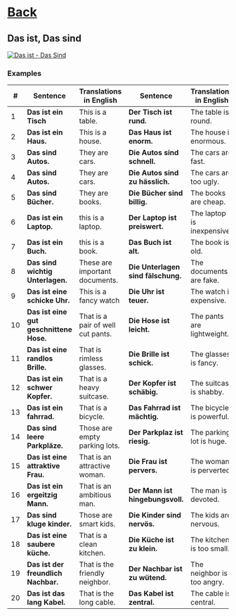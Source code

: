 # [Back](../a1/README.md)

## Das ist, Das sind

<a href="https://www.youtube.com/watch?v=mQIUBsvakyc&list=PL5QyCnFPRx0GxaFjdAVkx7K9TfEklY4sg&index=10" target="_blank">
    <img src="http://i3.ytimg.com/vi/mQIUBsvakyc/maxresdefault.jpg" 
    alt="Das ist - Das Sind"/></a>

### Examples
<table>
 <thead>
  <tr>
   <th>#</th>
   <th>Sentence</th>
   <th>Translations in English</th>
   <th>Sentence</th>
   <th>Translations in English</th>
   <th>Sentence</th>
   <th>Translations in English</th>
  </tr>
 </thead>
 <tbody>
  <tr>
   <td>1</td>
   <td><strong>Das ist ein Tisch</strong></td>
   <td>This is a table.</td>
   <td><strong>Der Tisch ist rund.</strong></td>
   <td>The table is round.</td>
   <td><strong>Er ist rund.</strong></td>
   <td>It is round.</td>
  </tr>
  <tr>
   <td>2</td>
   <td><strong>Das ist ein Haus.</strong></td>
   <td>This is a house.</td>
   <td><strong>Das Haus ist enorm.</strong></td>
   <td>The house is enormous.</td>
   <td><strong>Es ist enorm.</strong></td>
   <td>It is huge.</td>
  </tr>
  <tr>
   <td>3</td>
   <td><strong>Das sind Autos.</strong></td>
   <td>They are cars.</td>
   <td><strong>Die Autos sind schnell.</strong></td>
   <td>The cars are fast.</td>
   <td><strong>Sie sind schnell.</strong></td>
   <td>They are fast.</td>
  </tr>
  <tr>
   <td>4</td>
   <td><strong>Das sind Autos.</strong></td>
   <td>They are cars.</td>
   <td><strong>Die Autos sind zu hässlich.</strong></td>
   <td>The cars are too ugly.</td>
   <td><strong>Sie sind zu hässlich.</strong></td>
   <td>They are too ugly.</td>
  </tr>
  <tr>
   <td>5</td>
   <td><strong>Das sind Bücher.</strong></td>
   <td>They are books.</td>
   <td><strong>Die Bücher sind billig.</strong></td>
   <td>The books are cheap.</td>
   <td><strong>Sie sind billig.</strong></td>
   <td>They are cheap.</td>
  </tr>
  <tr>
   <td>6</td>
   <td><strong>Das ist ein Laptop.</strong></td>
   <td>this is a laptop.</td>
   <td><strong>Der Laptop ist preiswert.</strong></td>
   <td>The laptop is inexpensive.</td>
   <td><strong>Er ist kaputt.</strong></td>
   <td>It is broken.</td>
  </tr>
  <tr>
   <td>7</td>
   <td><strong>Das ist ein Buch.</strong></td>
   <td>this is a book.</td>
   <td><strong>Das Buch ist alt.</strong></td>
   <td>The book is old.</td>
   <td><strong>Es ist interessant.</strong></td>
   <td>It is interesting.</td>
  </tr>
  <tr>
   <td>8</td>
   <td><strong>Das sind wichtig Unterlagen.</strong></td>
   <td>These are important documents.</td>
   <td><strong>Die Unterlagen sind fälschung.</strong></td>
   <td>The documents are fake.</td>
   <td><strong>Sie sind bemerkenswert.</strong></td>
   <td>They are remarkable.</td>
  </tr>
  <tr>
   <td>9</td>
   <td><strong>Das ist eine schicke Uhr.</strong></td>
   <td>This is a fancy watch</td>
   <td><strong>Die Uhr ist teuer.</strong></td>
   <td>The watch is expensive.</td>
   <td><strong>sie ist zart.</strong></td>
   <td>It is delicate.</td>
  </tr>
  <tr>
   <td>10</td>
   <td><strong>Das ist eine gut geschnittene Hose.</strong></td>
   <td>That is a pair of well cut pants.</td>
   <td><strong>Die Hose ist leicht.</strong></td>
   <td>The pants are lightweight.</td>
   <td><strong>sie ist ausgebeult.</strong></td>
   <td>It is baggy.</td>
  </tr>
  <tr>
   <td>11</td>
   <td><strong>Das ist eine randlos Brille.</strong></td>
   <td>That is rimless glasses.</td>
   <td><strong>Die Brille ist schick.</strong></td>
   <td>The glasses is fancy.</td>
   <td><strong>sie ist randlos.</strong></td>
   <td>It is rimless.</td>
  </tr>
  <tr>
   <td>12</td>
   <td><strong>Das ist ein schwer Kopfer.</strong></td>
   <td>That is a heavy suitcase.</td>
   <td><strong>Der Kopfer ist schäbig.</strong></td>
   <td>The suitcase is shabby.</td>
   <td><strong>er ist dünn.</strong></td>
   <td>It is thin.</td>
  </tr>
  <tr>
   <td>13</td>
   <td><strong>Das ist ein fahrrad.</strong></td>
   <td>That is a bicycle.</td>
   <td><strong>Das Fahrrad ist mächtig.</strong></td>
   <td>The bicycle is powerful.</td>
   <td><strong>es ist brandneu.</strong></td>
   <td>It is brand-new.</td>
  </tr>
  <tr>
   <td>14</td>
   <td><strong>Das sind leere Parkpläze.</strong></td>
   <td>Those are empty parking lots.</td>
   <td><strong>Der Parkplaz ist riesig.</strong></td>
   <td>The parking lot is huge.</td>
   <td><strong>er ist frei.</strong></td>
   <td>It is available.</td>
  </tr>
  <tr>
   <td>15</td>
   <td><strong>Das ist eine attraktive Frau.</strong></td>
   <td>That is an attractive woman.</td>
   <td><strong>Die Frau ist pervers.</strong></td>
   <td>The woman is perverted.</td>
   <td><strong>sie ist beschäftigt.</strong></td>
   <td>She is busy.</td>
  </tr>
  <tr>
   <td>16</td>
   <td><strong>Das ist ein ergeitzig Mann.</strong></td>
   <td>That is an ambitious man.</td>
   <td><strong>Der Mann ist hingebungsvoll.</strong></td>
   <td>The man is devoted.</td>
   <td><strong>Er ist müde.</strong></td>
   <td>He is tired.</td>
  </tr>
  <tr>
   <td>17</td>
   <td><strong>Das sind kluge kinder.</strong></td>
   <td>Those are smart kids.</td>
   <td><strong>Die Kinder sind nervös.</strong></td>
   <td>The kids are nervous.</td>
   <td><strong>Sie sind verspätet.</strong></td>
   <td>They are retarded.</td>
  </tr>
  <tr>
   <td>18</td>
   <td><strong>Das ist eine saubere küche.</strong></td>
   <td>That is a clean kitchen.</td>
   <td><strong>Die Küche ist zu klein.</strong></td>
   <td>The kitchen is too small.</td>
   <td><strong>sie ist dreckig.</strong></td>
   <td>It is dirty.</td>
  </tr>
  <tr>
   <td>19</td>
   <td><strong>Das ist der freundlich Nachbar.</strong></td>
   <td>That is the friendly neighbor.</td>
   <td><strong>Der Nachbar ist zu wütend.</strong></td>
   <td>The neighbor is too angry.</td>
   <td><strong>Er ist nebenan.</strong></td>
   <td>He is next door.</td>
  </tr>
  <tr>
   <td>20</td>
   <td><strong>Das ist das lang Kabel.</strong></td>
   <td>That is the long cable.</td>
   <td><strong>Das Kabel ist zentral.</strong></td>
   <td>The cable is central.</td>
   <td><strong>Es ist optik.</strong></td>
   <td>It is optic.</td>
  </tr>
 </tbody>
</table>
